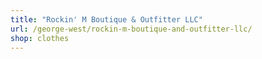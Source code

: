 ```yaml
---
title: "Rockin' M Boutique & Outfitter LLC"
url: /george-west/rockin-m-boutique-and-outfitter-llc/
shop: clothes
---
```

